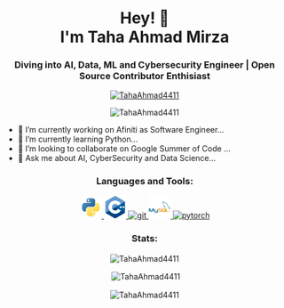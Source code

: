 
<h1 align="center">Hey! 👋<br> I'm Taha Ahmad Mirza</h1>
<h3 align="center">Diving into AI, Data, ML and Cybersecurity Engineer | Open Source Contributor Enthisiast</h3>


<!--
**alizahidraja/alizahidraja** is a ✨ _special_ ✨ repository because its `README.md` (this file) appears on your GitHub profile.

Here are some ideas to get you started:

- 🔭 I’m currently working on Afiniti as Software Engineer...
- 🌱 I’m currently learning Python...
- 👯 I’m looking to collaborate on Google Summer of Code ...
- 💬 Ask me about AI, CyberSecurity and Data Science...
-->


<p align="center"> <a href="https://github.com/ryo-ma/github-profile-trophy"><img src="https://github-profile-trophy.vercel.app/?username=TahaAhmad4411&margin-w=30" alt="TahaAhmad4411" /></a> </p>

<p align="center"> <img src="https://komarev.com/ghpvc/?username=TahaAhmad4411&label=Profile%20views&color=0e75b6&style=flat" alt="TahaAhmad4411" /> </p>




- 🔭 I’m currently working on Afiniti as Software Engineer...
- 🌱 I’m currently learning Python...
- 👯 I’m looking to collaborate on Google Summer of Code ...
- 💬 Ask me about AI, CyberSecurity and Data Science...

<!--
<h3 align="center">Connect with me:</h3>
<p align="center">
 <a href="https://kaggle.com/alizahidraja" target="blank"><img align="center" src="https://raw.githubusercontent.com/rahuldkjain/github-profile-readme-generator/master/src/images/icons/Social/kaggle.svg" alt="alizahidraja" height="30" width="40" /></a>
 <a href="https://linkedin.com/in/alizahidraja" target="blank"><img align="center" src="https://raw.githubusercontent.com/rahuldkjain/github-profile-readme-generator/master/src/images/icons/Social/linked-in-alt.svg" alt="alizahidraja" height="30" width="40" /></a>
-->


<h3 align="center">Languages and Tools:</h3>
<p  align="center">
 <a href="https://www.python.org" target="_blank"> <img src="https://raw.githubusercontent.com/devicons/devicon/master/icons/python/python-original.svg" alt="python" width="40" height="40"/> </a>
 <a href="https://www.w3schools.com/cpp/" target="_blank"> <img src="https://raw.githubusercontent.com/devicons/devicon/master/icons/cplusplus/cplusplus-original.svg" alt="cplusplus" width="40" height="40"/> </a>
 <a href="https://git-scm.com/" target="_blank"> <img src="https://www.vectorlogo.zone/logos/git-scm/git-scm-icon.svg" alt="git" width="40" height="40"/> </a> 
<a href="https://www.mysql.com/" target="_blank"> <img src="https://raw.githubusercontent.com/devicons/devicon/master/icons/mysql/mysql-original-wordmark.svg" alt="mysql" width="40" height="40"/> </a>
 <a href="https://pytorch.org/" target="_blank"> <img src="https://www.vectorlogo.zone/logos/pytorch/pytorch-icon.svg" alt="pytorch" width="40" height="40"/> </a>
</p>



<h3 align="center">Stats:</h3>
<p  align="center"><img align="center" src="https://github-readme-stats.vercel.app/api/top-langs?username=TahaAhmad4411&show_icons=true&locale=en&layout=compact" alt="TahaAhmad4411" /></p>


<p  align="center">&nbsp;<img align="center" src="https://github-readme-stats.vercel.app/api?username=TahaAhmad4411&show_icons=true&locale=en" alt="TahaAhmad4411" /></p>

<p  align="center"><img align="center" src="https://github-readme-streak-stats.herokuapp.com/?user=TahaAhmad4411&" alt="TahaAhmad4411" /></p>



<!-- ## View more repositories 👇 -->
